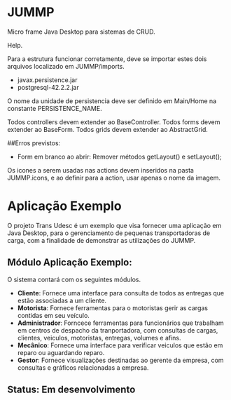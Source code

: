 # JUMMP
Micro frame Java Desktop para sistemas de CRUD.

Help.

Para a estrutura funcionar corretamente, deve se importar estes dois arquivos 
localizado em JUMMP/imports.

- javax.persistence.jar
- postgresql-42.2.2.jar

O nome da unidade de persistencia deve ser definido em Main/Home na constante 
PERSISTENCE_NAME.

Todos controllers devem extender ao BaseController.
Todos forms devem extender ao BaseForm.
Todos grids devem extender ao AbstractGrid.

##Erros previstos:
- Form em branco ao abrir: Remover métodos getLayout() e setLayout(); 

Os icones a serem usadas nas actions devem inseridos na pasta JUMMP.icons, e 
ao definir para a action, usar apenas o nome da imagem.

# Aplicação Exemplo

O projeto Trans Udesc é um exemplo que visa fornecer uma aplicação em Java Desktop, para o gerenciamento de pequenas transportadoras de carga, com a finalidade de demonstrar as utilizações do JUMMP.

## Módulo Aplicação Exemplo:
O sistema contará com os seguintes módulos.
 - **Cliente**: Fornece uma interface para consulta de todos as entregas que estão associadas a um cliente.
 - **Motorista**: Fornece ferramentas para o motoristas gerir as cargas contidas em seu veículo.
 - **Administrador**: Forncece ferramentas para funcionários que trabalham em centros de despacho da tranportadora, com consultas de cargas, clientes, veiculos, motoristas, entregas, volumes e afins.
 - **Mecânico**: Fornece uma interface para verificar veiculos que estão em reparo ou aguardando reparo.
 - **Gestor**: Fornece visualizações destinadas ao gerente da empresa, com consultas e gráficos relacionadas a empresa.
 
 ## Status: Em desenvolvimento



